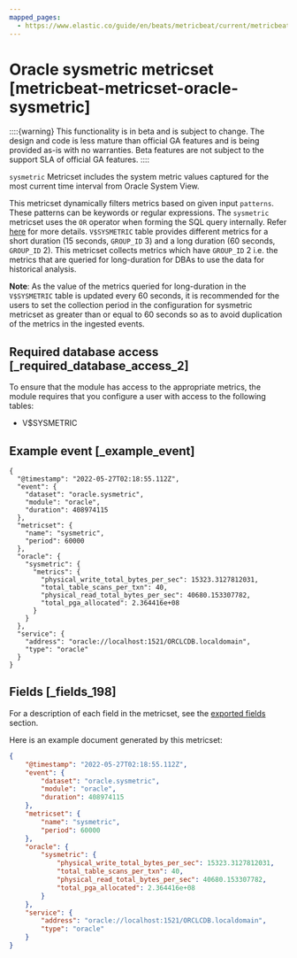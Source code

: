 ```yaml
---
mapped_pages:
  - https://www.elastic.co/guide/en/beats/metricbeat/current/metricbeat-metricset-oracle-sysmetric.html
---
```


# Oracle sysmetric metricset [metricbeat-metricset-oracle-sysmetric]

::::{warning}
This functionality is in beta and is subject to change. The design and code is less mature than official GA features and is being provided as-is with no warranties. Beta features are not subject to the support SLA of official GA features.
::::


`sysmetric` Metricset includes the system metric values captured for the most current time interval from Oracle System View.

This metricset dynamically filters metrics based on given input `patterns`. These patterns can be keywords or regular expressions. The `sysmetric` metricset uses the `OR` operator when forming the SQL query internally. Refer [here](https://docs.oracle.com/cd/B12037_01/server.101/b10759/conditions016.htm) for more details. `V$SYSMETRIC` table provides different metrics for a short duration (15 seconds, `GROUP_ID` 3) and a long duration (60 seconds, `GROUP_ID` 2). This metricset collects metrics which have `GROUP_ID` 2 i.e. the metrics that are queried for long-duration for DBAs to use the data for historical analysis.

**Note**: As the value of the metrics queried for long-duration in the `V$SYSMETRIC` table is updated every 60 seconds, it is recommended for the users to set the collection period in the configuration for sysmetric metricset as greater than or equal to 60 seconds so as to avoid duplication of the metrics in the ingested events.


## Required database access [_required_database_access_2]

To ensure that the module has access to the appropriate metrics, the module requires that you configure a user with access to the following tables:

* V$SYSMETRIC


## Example event [_example_event]

```
{
  "@timestamp": "2022-05-27T02:18:55.112Z",
  "event": {
    "dataset": "oracle.sysmetric",
    "module": "oracle",
    "duration": 408974115
  },
  "metricset": {
    "name": "sysmetric",
    "period": 60000
  },
  "oracle": {
    "sysmetric": {
      "metrics": {
        "physical_write_total_bytes_per_sec": 15323.3127812031,
        "total_table_scans_per_txn": 40,
        "physical_read_total_bytes_per_sec": 40680.153307782,
        "total_pga_allocated": 2.364416e+08
      }
    }
  },
  "service": {
    "address": "oracle://localhost:1521/ORCLCDB.localdomain",
    "type": "oracle"
  }
}
```

## Fields [_fields_198]

For a description of each field in the metricset, see the [exported fields](/reference/metricbeat/exported-fields-oracle.md) section.

Here is an example document generated by this metricset:

```json
{
    "@timestamp": "2022-05-27T02:18:55.112Z",
    "event": {
        "dataset": "oracle.sysmetric",
        "module": "oracle",
        "duration": 408974115
    },
    "metricset": {
        "name": "sysmetric",
        "period": 60000
    },
    "oracle": {
        "sysmetric": {
            "physical_write_total_bytes_per_sec": 15323.3127812031,
            "total_table_scans_per_txn": 40,
            "physical_read_total_bytes_per_sec": 40680.153307782,
            "total_pga_allocated": 2.364416e+08
        }
    },
    "service": {
        "address": "oracle://localhost:1521/ORCLCDB.localdomain",
        "type": "oracle"
    }
}
```


